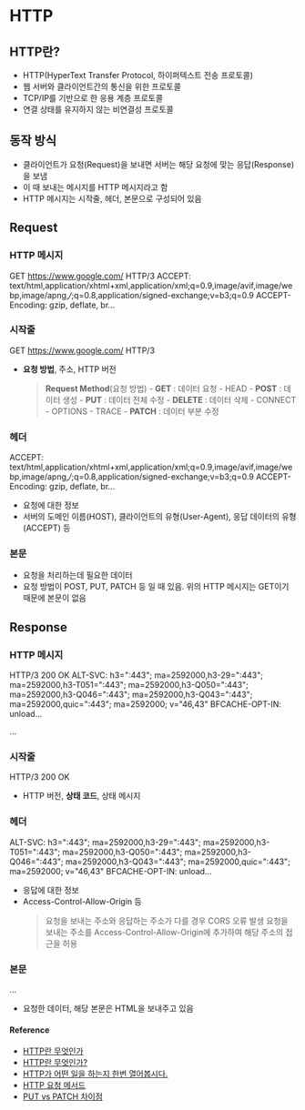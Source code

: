 # HTTP

## HTTP란?
- HTTP(HyperText Transfer Protocol, 하이퍼텍스트 전송 프로토콜)
- 웹 서버와 클라이언트간의 통신을 위한 프로토콜
- TCP/IP를 기반으로 한 응용 계층 프로토콜
- 연결 상태를 유지하지 않는 비연결성 프로토콜

## 동작 방식
- 클라이언트가 요청(Request)을 보내면 서버는 해당 요청에 맞는 응답(Response)을 보냄
- 이 때 보내는 메시지를 HTTP 메시지라고 함
- HTTP 메시지는 시작줄, 헤더, 본문으로 구성되어 있음

## Request

### HTTP 메시지
GET https://www.google.com/ HTTP/3
ACCEPT: text/html,application/xhtml+xml,application/xml;q=0.9,image/avif,image/webp,image/apng,*/*;q=0.8,application/signed-exchange;v=b3;q=0.9
ACCEPT-Encoding: gzip, deflate, br...

### 시작줄
GET https://www.google.com/ HTTP/3
- **요청 방법**, 주소, HTTP 버전
    > **Request Method**(요청 방법)
        - **GET** : 데이터 요청
        - HEAD
        - **POST** : 데이터 생성
        - **PUT** : 데이터 전체 수정
        - **DELETE** : 데이터 삭제
        - CONNECT
        - OPTIONS
        - TRACE
        - **PATCH** : 데이터 부분 수정

### 헤더
ACCEPT: text/html,application/xhtml+xml,application/xml;q=0.9,image/avif,image/webp,image/apng,*/*;q=0.8,application/signed-exchange;v=b3;q=0.9
ACCEPT-Encoding: gzip, deflate, br...
- 요청에 대한 정보
- 서버의 도메인 이름(HOST), 클라이언트의 유형(User-Agent), 응답 데이터의 유형(ACCEPT) 등

### 본문
- 요청을 처리하는데 필요한 데이터
- 요청 방법이 POST, PUT, PATCH 등 일 때 있음. 위의 HTTP 메시지는 GET이기 때문에 본문이 없음

## Response

### HTTP 메시지
HTTP/3 200 OK
ALT-SVC: h3=":443"; ma=2592000,h3-29=":443"; ma=2592000,h3-T051=":443"; ma=2592000,h3-Q050=":443"; ma=2592000,h3-Q046=":443"; ma=2592000,h3-Q043=":443"; ma=2592000,quic=":443"; ma=2592000; v="46,43"
BFCACHE-OPT-IN: unload...

<!doctype html><html itemscope="" itemtype="http://schema.org/WebPage" lang="ko"><head><meta charset="UTF-8"><meta content="origin" name="referrer">...

### 시작줄
HTTP/3 200 OK
- HTTP 버전, **상태 코드**, 상태 메시지

### 헤더
ALT-SVC: h3=":443"; ma=2592000,h3-29=":443"; ma=2592000,h3-T051=":443"; ma=2592000,h3-Q050=":443"; ma=2592000,h3-Q046=":443"; ma=2592000,h3-Q043=":443"; ma=2592000,quic=":443"; ma=2592000; v="46,43"
BFCACHE-OPT-IN: unload...
- 응답에 대한 정보
- Access-Control-Allow-Origin 등
	> 요청을 보내는 주소와 응답하는 주소가 다를 경우 CORS 오류 발생
	요청을 보내는 주소를 Access-Control-Allow-Origin에 추가하여 해당 주소의 접근을 허용

### 본문
<!doctype html><html itemscope="" itemtype="http://schema.org/WebPage" lang="ko"><head><meta charset="UTF-8"><meta content="origin" name="referrer">...
- 요청한 데이터, 해당 본문은 HTML을 보내주고 있음

#### Reference
* [HTTP란 무엇인가](https://www.zerocho.com/category/HTTP/post/5b344f3af94472001b17f2da)
* [HTTP란 무엇인가?](https://velog.io/@surim014/HTTP%EB%9E%80-%EB%AC%B4%EC%97%87%EC%9D%B8%EA%B0%80)
* [HTTP가 어떤 일을 하는지 한번 열어봅시다.](https://brunch.co.kr/@wangho/8)
* [HTTP 요청 메서드](https://developer.mozilla.org/ko/docs/Web/HTTP/Methods)
* [PUT vs PATCH 차이점](https://papababo.tistory.com/entry/HTTP-METHOD-PUT-vs-PATCH-%EC%B0%A8%EC%9D%B4%EC%A0%90)